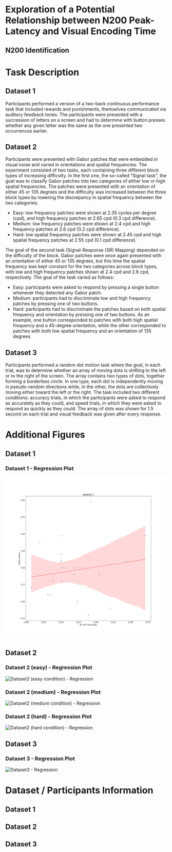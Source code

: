 <h1>Exploration of a Potential Relationship between N200 Peak-Latency and Visual Encoding Time</h1>
<h2>N200 Identification</h2>

<h1>Task Description</h1>
<h2>Dataset 1</h2>
Participants performed a version of a two-back continuous performance task that included rewards and
punishments, themselves communicated via auditory feedback tones. The participants were presented with a
succession of letters on a screen and had to determine with button presses whether any given letter was the same as
the one presented two occurrences earlier.

<h2>Dataset 2</h2>
Participants were presented with Gabor patches that were embedded in visual noise and varied in
orientations and spatial frequencies. The experiment consisted of two tasks, each containing three different block types
of increasing difficulty.
In the first one, the so-called “Signal task”, the goal was to classify Gabor patches into two categories of either low or
high spatial frequencies. The patches were presented with an orientation of either 45 or 135 degrees and the difficulty
was increased between the three block types by lowering the discrepancy in spatial frequency between the two
categories:

- Easy: low frequency patches were shown at 2.35 cycles per degree (cpd), and high frequency patches at 2.65 cpd
(0.3 cpd difference).
- Medium: low frequency patches were shown at 2.4 cpd and high frequency patches at 2.6 cpd (0.2 cpd
difference).
- Hard: low spatial frequency patches were shown at 2.45 cpd and high spatial frequency patches at 2.55 cpd (0.1
cpd difference).  

The goal of the second task (Signal-Response (SR) Mapping) depended on the difficulty of the block. Gabor patches were
once again presented with an orientation of either 45 or 135 degrees, but this time the spatial frequency was kept
constant for the two categories across block types, with low and high frequency patches shown at 2.4 cpd and 2.6 cpd,
respectively. The goal of the task varied as follows:
- Easy: participants were asked to respond by pressing a single button whenever they detected any Gabor patch.
- Medium: participants had to discriminate low and high frequency patches by pressing one of two buttons.
- Hard: participants had to discriminate the patches based on both spatial frequency and orientation by pressing
one of two buttons. As an example, one button corresponded to patches with both high spatial frequency and a
45-degree orientation, while the other corresponded to patches with both low spatial frequency and an
orientation of 135 degrees


<h2>Dataset 3</h2>
Participants performed a random dot motion task where the goal, in each trial, was to determine
whether an array of moving dots is shifting to the left or to the right of the screen. The array contains two types of dots,
together forming a borderless circle. In one type, each dot is independently moving in pseudo-random directions while,
in the other, the dots are collectively moving either toward the left or the right. The task included two different
conditions: accuracy trials, in which the participants were asked to respond as accurately as they could, and speed trials,
in which they were asked to respond as quickly as they could. The array of dots was shown for 1.5 second on each trial
and visual feedback was given after every response.

<h1>Additional Figures</h1>
<h2>Dataset 1</h2>
<h3>Dataset 1 - Regression Plot</h3>
<img src="/Supplementary_Data/Figures/Outliers_Excluded/dataset1.png" alt="Dataset1 - Regression" title="Dataset 1 - Regression Plot">

<h2>Dataset 2</h2>
<h3>Dataset 2 (easy) - Regression Plot</h3>
<img src="/Supplementary_Data/Figures/Outliers_Excluded/dataset2(Easy).png" alt="Dataset2 (easy condition) - Regression" title="Dataset 2 (easy) - Regression Plot">

<h3>Dataset 2 (medium) - Regression Plot</h3>
<img src="/Supplementary_Data/Figures/Outliers_Excluded/dataset2(Medium).png" alt="Dataset2 (medium condition) - Regression" title="Dataset 2 (medium)- Regression Plot">

<h3>Dataset 2 (hard) - Regression Plot</h3>
<img src="/Supplementary_Data/Figures/Outliers_Excluded/dataset2(Hard).png" alt="Dataset2 (hard condition) - Regression" title="Dataset 2 (hard) - Regression Plot">


<h2>Dataset 3</h2>
<h3>Dataset 3 - Regression Plot</h3>
<img src="/Supplementary Data/Figures/Outliers Excluded/dataset3.png" alt="Dataset3 - Regression" title="Dataset 3 - Regression Plot">


<h1>Dataset / Participants Information</h1>
<h2>Dataset 1</h2>
<h2>Dataset 2</h2>
<h2>Dataset 3</h2>

